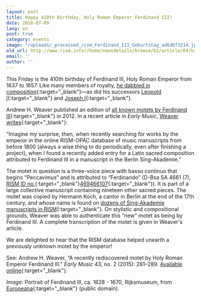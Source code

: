 ```yaml
---
layout: post
title: Happy 410th Birthday, Holy Roman Emperor Ferdinand III!
date: 2018-07-09
lang: en
post: true
category: events
image: "/uploads/_processed_/csm_Ferdinand_III_Geburtstag_ad6d6f3214.jpg"
old_url: http://www.rism.info//home/newsdetails/browse/62/article/64/happy-410th-birthday-holy-roman-emperor-ferdinand-iii.html
email: ''
author: ''
---
```



This Friday is the 410th birthday of Ferdinand III, Holy Roman Emperor from 1637 to 1657. Like many members of royalty, [he dabbled in composition](https://opac.rism.info/search?View=rism&author=135163781&Language=en){:target="_blank"}—as did his successors [Leopold I](https://opac.rism.info/search?View=rism&author=118571869&Language=en){:target="_blank"} and [Joseph I](https://opac.rism.info/search?View=rism&author=118558390&Language=en){:target="_blank"}.

Andrew H. Weaver published an edition of [all known motets by Ferdinand III](https://www.areditions.com/publications/collegium-musicum/motets-by-emperor-ferdinand-iii-et-al-y2-018.html){:target="_blank"} in 2012. In a recent article in _Early Music_, [Weaver writes](https://doi.org/10.1093/em/cav001){:target="_blank"}:

“Imagine my surprise, then, when recently searching for works by the emperor in the online RISM-OPAC database of music manuscripts from before 1800 (always a wise thing to do periodically, even after finishing a project), when I found a recently added entry for a Latin sacred composition attributed to Ferdinand III in a manuscript in the Berlin Sing-Akademie.”

The motet in question is a three-voice piece with basso continuo that begins “Peccavimus” and is attributed to “Ferdinando” (D-Bsa SA 4661 (7), [RISM ID no.](https://opac.rism.info/search?id=469466107&Language=en){:target="_blank"}[469466107](https://opac.rism.info/search?id=469466107&Language=en){:target="_blank"}). It is part of a large collective manuscript containing nineteen other sacred pieces. The motet was copied by Hermann Koch, a cantor in Berlin at the end of the 17th century, and whose name is found on [dozens of Sing-Akademie manuscripts in RISM](https://opac.rism.info/search?View=rism&q=hermann+koch&Language=en){:target="_blank"}. On stylistic and compositional grounds, Weaver was able to authenticate this “new” motet as being by Ferdinand III. A complete transcription of the motet is given in Weaver's article.

We are delighted to hear that the RISM database helped unearth a previously unknown motet by the emperor!

See:
Andrew H. Weaver, “A recently rediscovered motet by Holy Roman Emperor Ferdinand III." _Early Music_ 43, no. 2 (2015): 281–289. [Available online](https://doi.org/10.1093/em/cav001){:target="_blank"}.

_Image_: Portrait of Ferdinand III, ca. 1628 - 1670, Rijksmuseum, from [Europeana](http://data.europeana.eu/item/90402/RP_P_OB_9022){:target="_blank"} (public domain).





<script type="text/javascript">var switchTo5x=true;</script><script type="text/javascript" src="http://w.sharethis.com/button/buttons.js"></script><script type="text/javascript">stLight.options({publisher: "9b601438-1ce1-49d8-bfd7-9cff5df54c17", doNotHash: false, doNotCopy: false, hashAddressBar: false});</script>

